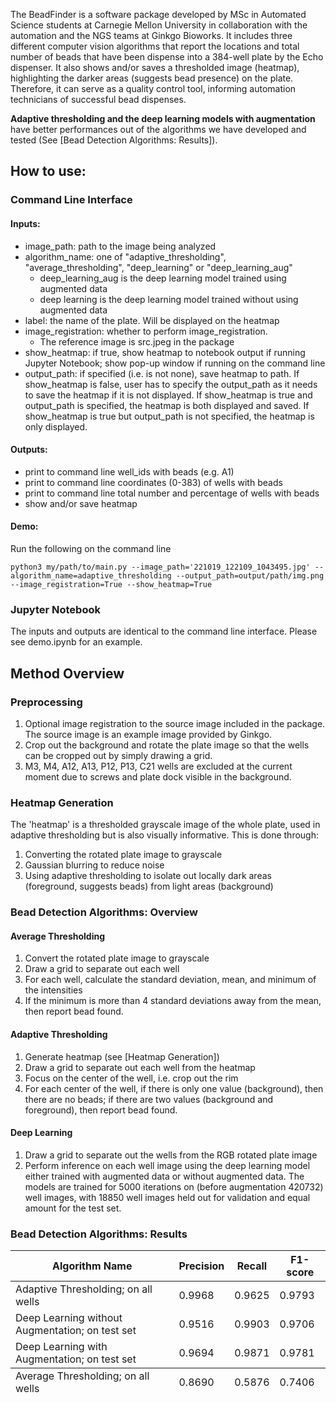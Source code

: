 The BeadFinder is a software package developed by MSc in Automated Science students at Carnegie Mellon University in collaboration with the automation and the NGS teams at Ginkgo Bioworks. It includes three different computer vision algorithms that report the locations and total number of beads that have been dispense into a 384-well plate by the Echo dispenser. It also shows and/or saves a thresholded image (heatmap), highlighting the darker areas (suggests bead presence) on the plate. Therefore, it can serve as a quality control tool, informing automation technicians of successful bead dispenses.  

**Adaptive thresholding and the deep learning models with augmentation** have better performances out of the algorithms we have developed and tested (See [Bead Detection Algorithms: Results]). 

## How to use:
### Command Line Interface
#### Inputs:

- image_path: path to the image being analyzed
- algorithm_name: one of "adaptive_thresholding", "average_thresholding", "deep_learning" or "deep_learning_aug"
    - deep_learning_aug is the deep learning model trained using augmented data
    - deep learning is the deep learning model trained without using augmented data
- label: the name of the plate. Will be displayed on the heatmap
- image_registration: whether to perform image_registration. 
    - The reference image is src.jpeg in the package
- show_heatmap: if true, show heatmap to notebook output if running Jupyter Notebook; show pop-up window if running on the command line
- output_path: if specified (i.e. is not none), save heatmap to path. If show_heatmap is false, user has to specify the output_path as it needs to save the heatmap if it is not displayed. If show_heatmap is true and output_path is specified, the heatmap is both displayed and saved. If show_heatmap is true but output_path is not specified, the heatmap is only displayed.

#### Outputs:

- print to command line well_ids with beads (e.g. A1)
- print to command line coordinates (0-383) of wells with beads
- print to command line total number and percentage of wells with beads
- show and/or save heatmap

#### Demo:

Run the following on the command line

    python3 my/path/to/main.py --image_path='221019_122109_1043495.jpg' --algorithm_name=adaptive_thresholding --output_path=output/path/img.png --image_registration=True --show_heatmap=True


### Jupyter Notebook
The inputs and outputs are identical to the command line interface. Please see demo.ipynb for an example.


## Method Overview
### Preprocessing
1. Optional image registration to the source image included in the package. The source image is an example image provided by Ginkgo.
2. Crop out the background and rotate the plate image so that the wells can be cropped out by simply drawing a grid.
3. M3, M4, A12, A13, P12, P13, C21 wells are excluded at the current moment due to screws and plate dock visible in the background.
### Heatmap Generation
The 'heatmap' is a thresholded grayscale image of the whole plate, used in adaptive thresholding but is also visually informative. This is done through:
1. Converting the rotated plate image to grayscale
2. Gaussian blurring to reduce noise
3. Using adaptive thresholding to isolate out locally dark areas (foreground, suggests beads) from light areas (background)
### Bead Detection Algorithms: Overview
#### Average Thresholding
1. Convert the rotated plate image to grayscale
2. Draw a grid to separate out each well
3. For each well, calculate the standard deviation, mean, and minimum of the intensities
4. If the minimum is more than 4 standard deviations away from the mean, then report bead found.
#### Adaptive Thresholding
1. Generate heatmap (see [Heatmap Generation])
2. Draw a grid to separate out each well from the heatmap
3. Focus on the center of the well, i.e. crop out the rim
4. For each center of the well, if there is only one value (background), then there are no beads; if there are two values (background and foreground), then report bead found.
#### Deep Learning
1. Draw a grid to separate out the wells from the RGB rotated plate image
2. Perform inference on each well image using the deep learning model either trained with augmented data or without augmented data. The models are trained for 5000 iterations on (before augmentation 420732) well images, with 18850 well images held out for validation and equal amount for the test set.
### Bead Detection Algorithms: Results
<table>
  <thead>
    <tr>
      <th>Algorithm Name</th>
      <th>Precision</th>
      <th>Recall</th>
      <th>F1-score</th>
    </tr>
  </thead>
  <tfoot>
    <tr>
      <td>Average Thresholding; on all wells</td>
      <td>0.8690</td>
      <td>0.5876</td>
      <td>0.7406</td>
    </tr>
  </tfoot>
    <tr>
      <td>Adaptive Thresholding; on all wells</td>
      <td>0.9968</td>
      <td>0.9625</td>
      <td>0.9793</td>
    </tr>
    <tr>
      <td>Deep Learning without Augmentation; on test set</td>
      <td>0.9516</td>
      <td>0.9903</td>
      <td>0.9706</td>
    </tr>
    <tr>
      <td>Deep Learning with Augmentation; on test set</td>
      <td>0.9694</td>
      <td>0.9871</td>
      <td>0.9781</td>
    </tr>
  </tbody>
</table>